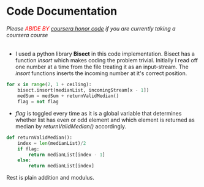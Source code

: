 # Code Documentation

###### Please <span style="color:red"> _ABIDE BY_ </span> [coursera honor code](https://learner.coursera.help/hc/en-us/articles/209818863-Coursera-Honor-Code "coursera honor code") if you are currently taking a coursera course

* I used a python library **Bisect** in this code implementation. Bisect has a function *insort* which makes coding the problem trivial. Initially I read off one number at a time from the file treating it as an input-stream. The *insort* functions inserts the incoming number at it's correct position.
```python
for x in range(2, 1 + ceiling):
	bisect.insort(medianList, incomingStream[x - 1])
	medSum = medSum + returnValidMedian()
	flag = not flag
```

* *flag* is toggled every time as it is a global variable that determines whether list has even or odd element and which element is returned as median by *returnValidMedian()* accordingly.
```python
def returnValidMedian():
	index = len(medianList)/2
	if flag:
		return medianList[index - 1]
	else:
		return medianList[index]
```

Rest is plain addition and modulus.